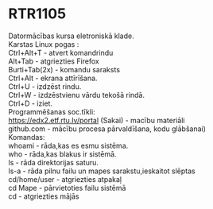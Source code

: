 # RTR1105
Datormācības kursa eletroniskā klade.   
Karstas Linux pogas :     
Ctrl+Alt+T - atvert komandrindu  
Alt+Tab - atgriezties Firefox  
Burti+Tab(2x) - komandu saraksts    
Ctrl+Alt - ekrana attīrīšana.   
Ctrl+U - izdzēst rindu.   
Ctrl+W - izdzēstvienu vārdu tekošā rindā.   
Ctrl+D - iziet.   
Programmēšanas soc.tīkli:  
https://edx2.etf.rtu.lv/portal (Sakai) - macību materiāli  
github.com - mācību procesa pārvaldīšana, kodu glābšanai)  
Komandas:  
whoami - rāda,kas es esmu sistēma.   
who - rāda,kas blakus ir sistēmā.   
ls - rāda direktorijas saturu.     
ls-a - rāda pilnu failu un mapes sarakstu,ieskaitot slēptas   
cd/home/user - atgriezties atpakaļ  
cd Mape - pārvietoties failu sistēmā  
cd - atgriezties mājās  
